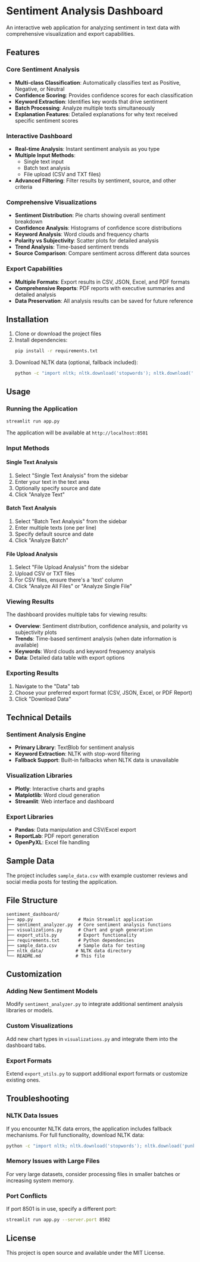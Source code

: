 # Sentiment Analysis Dashboard

An interactive web application for analyzing sentiment in text data with comprehensive visualization and export capabilities.

## Features

### Core Sentiment Analysis
- **Multi-class Classification**: Automatically classifies text as Positive, Negative, or Neutral
- **Confidence Scoring**: Provides confidence scores for each classification
- **Keyword Extraction**: Identifies key words that drive sentiment
- **Batch Processing**: Analyze multiple texts simultaneously
- **Explanation Features**: Detailed explanations for why text received specific sentiment scores

### Interactive Dashboard
- **Real-time Analysis**: Instant sentiment analysis as you type
- **Multiple Input Methods**: 
  - Single text input
  - Batch text analysis
  - File upload (CSV and TXT files)
- **Advanced Filtering**: Filter results by sentiment, source, and other criteria

### Comprehensive Visualizations
- **Sentiment Distribution**: Pie charts showing overall sentiment breakdown
- **Confidence Analysis**: Histograms of confidence score distributions
- **Keyword Analysis**: Word clouds and frequency charts
- **Polarity vs Subjectivity**: Scatter plots for detailed analysis
- **Trend Analysis**: Time-based sentiment trends
- **Source Comparison**: Compare sentiment across different data sources

### Export Capabilities
- **Multiple Formats**: Export results in CSV, JSON, Excel, and PDF formats
- **Comprehensive Reports**: PDF reports with executive summaries and detailed analysis
- **Data Preservation**: All analysis results can be saved for future reference

## Installation

1. Clone or download the project files
2. Install dependencies:
   ```bash
   pip install -r requirements.txt
   ```
3. Download NLTK data (optional, fallback included):
   ```bash
   python -c "import nltk; nltk.download('stopwords'); nltk.download('punkt')"
   ```

## Usage

### Running the Application
```bash
streamlit run app.py
```

The application will be available at `http://localhost:8501`

### Input Methods

#### Single Text Analysis
1. Select "Single Text Analysis" from the sidebar
2. Enter your text in the text area
3. Optionally specify source and date
4. Click "Analyze Text"

#### Batch Text Analysis
1. Select "Batch Text Analysis" from the sidebar
2. Enter multiple texts (one per line)
3. Specify default source and date
4. Click "Analyze Batch"

#### File Upload Analysis
1. Select "File Upload Analysis" from the sidebar
2. Upload CSV or TXT files
3. For CSV files, ensure there's a 'text' column
4. Click "Analyze All Files" or "Analyze Single File"

### Viewing Results

The dashboard provides multiple tabs for viewing results:

- **Overview**: Sentiment distribution, confidence analysis, and polarity vs subjectivity plots
- **Trends**: Time-based sentiment analysis (when date information is available)
- **Keywords**: Word clouds and keyword frequency analysis
- **Data**: Detailed data table with export options

### Exporting Results

1. Navigate to the "Data" tab
2. Choose your preferred export format (CSV, JSON, Excel, or PDF Report)
3. Click "Download Data"

## Technical Details

### Sentiment Analysis Engine
- **Primary Library**: TextBlob for sentiment analysis
- **Keyword Extraction**: NLTK with stop-word filtering
- **Fallback Support**: Built-in fallbacks when NLTK data is unavailable

### Visualization Libraries
- **Plotly**: Interactive charts and graphs
- **Matplotlib**: Word cloud generation
- **Streamlit**: Web interface and dashboard

### Export Libraries
- **Pandas**: Data manipulation and CSV/Excel export
- **ReportLab**: PDF report generation
- **OpenPyXL**: Excel file handling

## Sample Data

The project includes `sample_data.csv` with example customer reviews and social media posts for testing the application.

## File Structure

```
sentiment_dashboard/
├── app.py                 # Main Streamlit application
├── sentiment_analyzer.py  # Core sentiment analysis functions
├── visualizations.py      # Chart and graph generation
├── export_utils.py        # Export functionality
├── requirements.txt       # Python dependencies
├── sample_data.csv        # Sample data for testing
├── nltk_data/            # NLTK data directory
└── README.md             # This file
```

## Customization

### Adding New Sentiment Models
Modify `sentiment_analyzer.py` to integrate additional sentiment analysis libraries or models.

### Custom Visualizations
Add new chart types in `visualizations.py` and integrate them into the dashboard tabs.

### Export Formats
Extend `export_utils.py` to support additional export formats or customize existing ones.

## Troubleshooting

### NLTK Data Issues
If you encounter NLTK data errors, the application includes fallback mechanisms. For full functionality, download NLTK data:
```bash
python -c "import nltk; nltk.download('stopwords'); nltk.download('punkt')"
```

### Memory Issues with Large Files
For very large datasets, consider processing files in smaller batches or increasing system memory.

### Port Conflicts
If port 8501 is in use, specify a different port:
```bash
streamlit run app.py --server.port 8502
```

## License

This project is open source and available under the MIT License.

